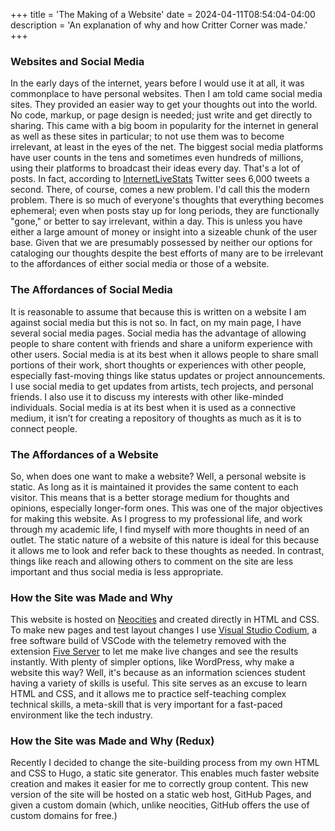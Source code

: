 +++
title = 'The Making of a Website'
date = 2024-04-11T08:54:04-04:00
description = 'An explanation of why and how Critter Corner was made.'
+++
### Websites and Social Media

In the early days of the internet, years before I would use it at all, it was commonplace to have personal websites. Then I am told came social media sites. They provided an easier way to get your thoughts out into the world. No code, markup, or page design is needed; just write and get directly to sharing. This came with a big boom in popularity for the internet in general as well as these sites in particular; to not use them was to become irrelevant, at least in the eyes of the net. The biggest social media platforms have user counts in the tens and sometimes even hundreds of millions, using their platforms to broadcast their ideas every day. That's a lot of posts. In fact, according to [InternetLiveStats](https://www.internetlivestats.com/one-second/#tweets-band) Twitter sees 6,000 tweets a second. There, of course, comes a new problem. I'd call this the modern problem. There is so much of everyone's thoughts that everything becomes ephemeral; even when posts stay up for long periods, they are functionally "gone," or better to say irrelevant, within a day. This is unless you have either a large amount of money or insight into a sizeable chunk of the user base. Given that we are presumably possessed by neither our options for cataloging our thoughts despite the best efforts of many are to be irrelevant to the affordances of either social media or those of a website.

### The Affordances of Social Media

It is reasonable to assume that because this is written on a website I am against social media but this is not so. In fact, on my main page, I have several social media pages. Social media has the advantage of allowing people to share content with friends and share a uniform experience with other users. Social media is at its best when it allows people to share small portions of their work, short thoughts or experiences with other people, especially fast-moving things like status updates or project announcements. I use social media to get updates from artists, tech projects, and personal friends. I also use it to discuss my interests with other like-minded individuals. Social media is at its best when it is used as a connective medium, it isn’t for creating a repository of thoughts as much as it is to connect people.

### The Affordances of a Website

So, when does one want to make a website? Well, a personal website is static. As long as it is maintained it provides the same content to each visitor. This means that is a better storage medium for thoughts and opinions, especially longer-form ones. This was one of the major objectives for making this website. As I progress to my professional life, and work through my academic life, I find myself with more thoughts in need of an outlet. The static nature of a website of this nature is ideal for this because it allows me to look and refer back to these thoughts as needed. In contrast, things like reach and allowing others to comment on the site are less important and thus social media is less appropriate.

### How the Site was Made and Why

This website is hosted on [Neocities](https://neocities.org/) and created directly in HTML and CSS. To make new pages and test layout changes I use [Visual Studio Codium](https://vscodium.com/), a free software build of VSCode with the telemetry removed with the extension [Five Server](https://github.com/yandeu/five-server) to let me make live changes and see the results instantly. With plenty of simpler options, like WordPress, why make a website this way? Well, it's because as an information sciences student having a variety of skills is useful. This site serves as an excuse to learn HTML and CSS, and it allows me to practice self-teaching complex technical skills, a meta-skill that is very important for a fast-paced environment like the tech industry.

### How the Site was Made and Why (Redux)
Recently I decided to change the site-building process from my own HTML and CSS to Hugo, a static site generator. This enables much faster website creation and makes it easier for me to correctly group content. This new version of the site will be hosted on a static web host, GitHub Pages, and given a custom domain (which, unlike neocities, GitHub offers the use of custom domains for free.)